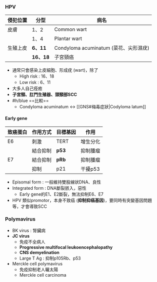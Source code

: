 ### HPV
| 侵犯位置 | 分型   | 病名                                  |
|----------|--------|---------------------------------------|
| 皮膚     | 1、2   | Common wart                           |
|          | 1、4   | Plantar wart                          |
| 生殖上皮 | **6、11**  | Condyloma acuminatum (菜花、尖形濕疣) |
|          | **16、18** | 子宮頸癌                              |
- 通常只會感染上皮細胞、形成疣 (wart)，除了
	- High risk : 16、18
	- Low risk : 6、11
- 大多人自己痊癒
- **子宮頸、肛門生殖器、頭頸部SCC**
- #h/blue ==比較== 
	- Condyloma acuminatum <-> [[GNS#梅毒症狀|Codyloma latum]]
#### Early gene
|致癌蛋白|作用方式|目標基因|作用|
|---|---|---|---|
|E6|刺激|TERT|增生分化|
||結合抑制|**p53**|抑制腫瘤|
|E7|結合抑制|**pRb**|抑制腫瘤|
||抑制|p21|干擾p53|
- Episomal form : 一般維持雙股線狀DNA、良性
- Integrated form : DNA斷裂嵌入，惡性
	- Early gene的E1、E2斷裂，無法抑制E6、E7
- HPV 類似promotor，本身不致癌 (**抑制抑癌基因**)，要同時有突變基因問題等，才會導致SCC
### Polymavirus
- BK virus : 腎臟病
- **JC virus**
	- 免疫不全病人
	- **Progressive multifocal leukoencephalopathy**
	- **CNS demyelination**
	- Large T Ag : 抑制p105Rb、p53
- Merckle cell polymavirus
	- 免疫抑制老人曬太陽
	- Merckle cell carcinoma